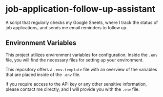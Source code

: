 # job-application-follow-up-assistant
A script that regularly checks my Google Sheets, where I track the status of job applications, and sends me email reminders to follow up.

## Environment Variables

This project utilizes environment variables for configuration. Inside the `.env` file, you will find the necessary files for setting up your environment.

This repository offers a `.env.template` file with an overview of the variables that are placed inside of the `.env` file.

If you require access to the API key or any other sensitive information, please contact me directly, and I will provide you with the `.env` file.
